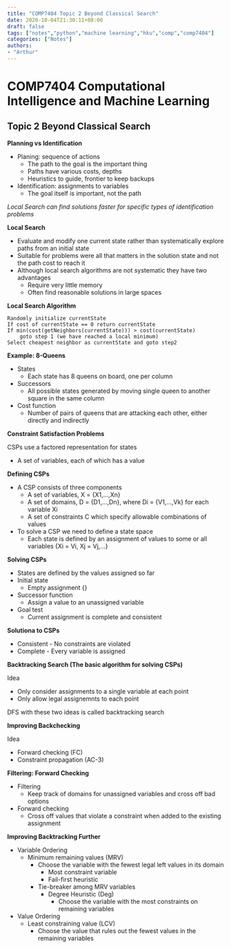 ```yaml
---
title: "COMP7404 Topic 2 Beyond Classical Search"
date: 2020-10-04T21:30:11+08:00
draft: false
tags: ["notes","python","machine learning","hku","comp","comp7404"]
categories: ["Notes"]
authors:
- "Arthur"
---
```


# COMP7404 Computational Intelligence and Machine Learning

## Topic 2 Beyond Classical Search

**Planning vs Identification**
* Planing: sequence of actions
  * The path to the goal is the important thing
  * Paths have various costs, depths
  * Heuristics to guide, frontier to keep backups
* Identification: assignments to variables
  * The goal itself is important, not the path

*Local Search can find solutions faster for specific types of identification problems*

**Local Search**
* Evaluate and modify one current state rather than systematically explore paths from an initial state
* Suitable for problems were all that matters in the solution state and not the path cost to reach it
* Although local search algorithms are not systematic they have two advantages
  * Require very little memory
  * Often find reasonable solutions in large spaces

**Local Search Algorithm**

	Randomly initialize currentState
	If cost of currentState == 0 return currentState
	If min(cost(getNeighbors(currentState))) > cost(currentState)
		goto step 1 (we have reached a local minimum)
	Select cheapest neighbor as currentState and goto step2

**Example: 8-Queens**
* States
  * Each state has 8 queens on board, one per column
* Successors
  * All possible states generated by moving single queen to another square in the same column
* Cost function
  * Number of pairs of queens that are attacking each other, either directly and indirectly

**Constraint Satisfaction Problems**

CSPs use a factored representation for states
* A set of variables, each of which has a value

**Defining CSPs**
* A CSP consists of three components
  * A set of variables, X = {X1,...,Xn}
  * A set of domains, D = {D1,...,Dn}, where Di = {V1,...,Vk} for each variable Xi
  * A set of constraints C which specify allowable combinations of values
* To solve a CSP we need to define a state space
  * Each state is defined by an assignment of values to some or all variables {Xi = Vi, Xj = Vj,...}

**Solving CSPs**
* States are defined by the values assigned so far
* Initial state
  * Empty assignment {}
* Successor function
  * Assign a value to an unassigned variable
* Goal test
  * Current assignment is complete and consistent

**Solutiona to CSPs**
* Consistent - No constraints are violated
* Complete - Every variable is assigned

**Backtracking Search (The basic algorithm for solving CSPs)**

Idea
* Only consider assignments to a single variable at each point
* Only allow legal assignemnts to each point

DFS with these two ideas is called backtracking search

**Improving Backchecking**

Idea
* Forward checking (FC)
* Constraint propagation (AC-3)

**Filtering: Forward Checking**
* Filtering
  * Keep track of domains for unassigned variables and cross off bad options
* Forward checking
  * Cross off values that violate a constraint when added to the existing assignment

**Improving Backtracking Further**
* Variable Ordering
  * Minimum remaining values (MRV)
    * Choose the variable with the fewest legal left values in its domain
      * Most constraint variable
      * Fail-first heuristic
    * Tie-breaker among MRV variables
      * Degree Heuristic (Deg)
        * Choose the variable with the most constraints on remaining variables
* Value Ordering
  * Least constraining value (LCV)
    * Choose the value that rules out the fewest values in the remaining variables
